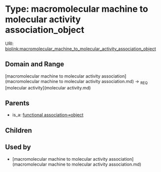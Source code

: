 
# Type: macromolecular machine to molecular activity association_object




URI: [biolink:macromolecular_machine_to_molecular_activity_association_object](https://w3id.org/biolink/vocab/macromolecular_machine_to_molecular_activity_association_object)


## Domain and Range

[macromolecular machine to molecular activity association](macromolecular machine to molecular activity association.md) ->  <sub>REQ</sub> [molecular activity](molecular activity.md)

## Parents

 *  is_a: [functional association➞object](functional_association_object.md)

## Children


## Used by

 * [macromolecular machine to molecular activity association](macromolecular machine to molecular activity association.md)
